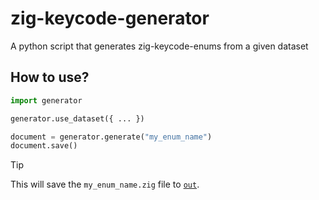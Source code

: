 # zig-keycode-generator
A python script that generates zig-keycode-enums from a given dataset

## How to use?
```py
import generator

generator.use_dataset({ ... })

document = generator.generate("my_enum_name")
document.save()
```
> [!TIP]
> This will save the `my_enum_name.zig` file to [`out`](./out/).